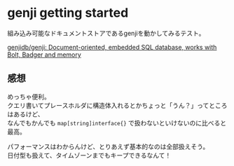 # genji getting started

組み込み可能なドキュメントストアであるgenjiを動かしてみるテスト。

[genjidb/genji: Document-oriented, embedded SQL database, works with Bolt, Badger and memory](https://github.com/genjidb/genji)

## 感想

めっちゃ便利。  
クエリ書いてプレースホルダに構造体入れるとかちょっと「うん？」ってところはあるけど、  
なんでもかんでも `map[string]interface{}` で扱わないといけないのに比べると最高。

パフォーマンスはわからんけど、とりあえず基本的なのは全部扱えそう。  
日付型も扱えて、タイムゾーンまでもキープできるなんて！